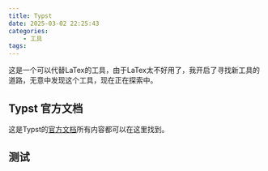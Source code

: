 ```yaml
---
title: Typst
date: 2025-03-02 22:25:43
categories: 
    - 工具
tags:
---
```


这是一个可以代替LaTex的工具，由于LaTex太不好用了，我开启了寻找新工具的道路，无意中发现这个工具，现在正在探索中。

## Typst 官方文档

这是Typst的[官方文档](https://typst.app/)所有内容都可以在这里找到。

## 测试
